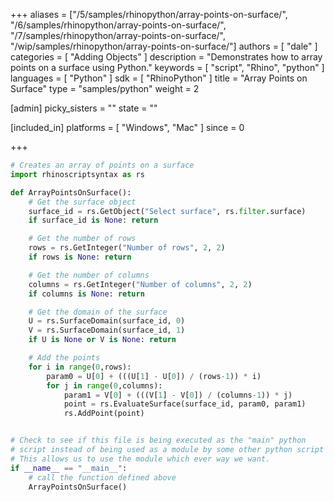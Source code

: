 +++
aliases = ["/5/samples/rhinopython/array-points-on-surface/", "/6/samples/rhinopython/array-points-on-surface/", "/7/samples/rhinopython/array-points-on-surface/", "/wip/samples/rhinopython/array-points-on-surface/"]
authors = [ "dale" ]
categories = [ "Adding Objects" ]
description = "Demonstrates how to array points on a surface using Python."
keywords = [ "script", "Rhino", "python" ]
languages = [ "Python" ]
sdk = [ "RhinoPython" ]
title = "Array Points on Surface"
type = "samples/python"
weight = 2

[admin]
picky_sisters = ""
state = ""

[included_in]
platforms = [ "Windows", "Mac" ]
since = 0

+++

```python
# Creates an array of points on a surface
import rhinoscriptsyntax as rs

def ArrayPointsOnSurface():
    # Get the surface object
    surface_id = rs.GetObject("Select surface", rs.filter.surface)
    if surface_id is None: return

    # Get the number of rows
    rows = rs.GetInteger("Number of rows", 2, 2)
    if rows is None: return

    # Get the number of columns
    columns = rs.GetInteger("Number of columns", 2, 2)
    if columns is None: return

    # Get the domain of the surface
    U = rs.SurfaceDomain(surface_id, 0)
    V = rs.SurfaceDomain(surface_id, 1)
    if U is None or V is None: return

    # Add the points
    for i in range(0,rows):
        param0 = U[0] + (((U[1] - U[0]) / (rows-1)) * i)
        for j in range(0,columns):
            param1 = V[0] + (((V[1] - V[0]) / (columns-1)) * j)
            point = rs.EvaluateSurface(surface_id, param0, param1)
            rs.AddPoint(point)


# Check to see if this file is being executed as the "main" python
# script instead of being used as a module by some other python script
# This allows us to use the module which ever way we want.
if __name__ == "__main__":
    # call the function defined above
    ArrayPointsOnSurface()
```
